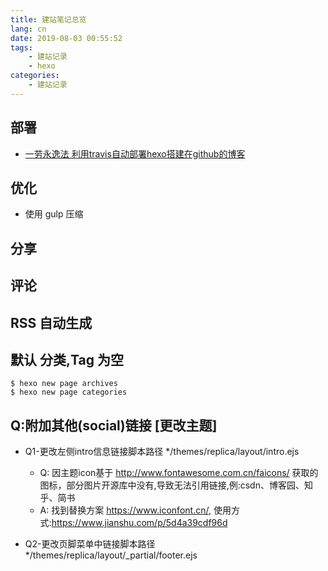 ```yaml
---
title: 建站笔记总览
lang: cn
date: 2019-08-03 00:55:52
tags:
    - 建站记录
    - hexo
categories:
    - 建站记录
---
```




## 部署
- [一劳永逸法 利用travis自动部署hexo搭建在github的博客](https://kylin.app/2019/08/03/github-hexo博客之自动部署-基于travis/)

## 优化
- 使用 gulp 压缩


## 分享


## 评论


## RSS 自动生成


## 默认 分类,Tag 为空

```code
$ hexo new page archives
$ hexo new page categories

```



## Q:附加其他(social)链接 [更改主题]

- Q1-更改左侧intro信息链接脚本路径 */themes/replica/layout/intro.ejs
    - Q: 因主题icon基于 http://www.fontawesome.com.cn/faicons/ 获取的图标，部分图片开源库中没有,导致无法引用链接,例:csdn、博客园、知乎、简书
    - A: 找到替换方案 https://www.iconfont.cn/, 使用方式:https://www.jianshu.com/p/5d4a39cdf96d

- Q2-更改页脚菜单中链接脚本路径 */themes/replica/layout/_partial/footer.ejs